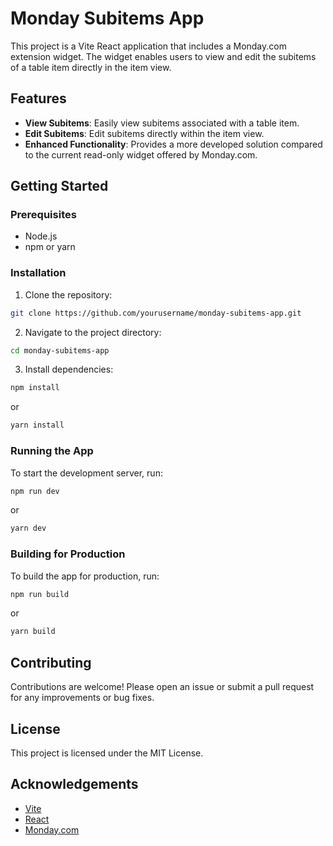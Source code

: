 # Monday Subitems App

This project is a Vite React application that includes a Monday.com extension widget. The widget enables users to view and edit the subitems of a table item directly in the item view.

## Features

- **View Subitems**: Easily view subitems associated with a table item.
- **Edit Subitems**: Edit subitems directly within the item view.
- **Enhanced Functionality**: Provides a more developed solution compared to the current read-only widget offered by Monday.com.

## Getting Started

### Prerequisites

- Node.js
- npm or yarn

### Installation

1. Clone the repository:
  ```sh
  git clone https://github.com/yourusername/monday-subitems-app.git
  ```
2. Navigate to the project directory:
  ```sh
  cd monday-subitems-app
  ```
3. Install dependencies:
  ```sh
  npm install
  ```
  or
  ```sh
  yarn install
  ```

### Running the App

To start the development server, run:
```sh
npm run dev
```
or
```sh
yarn dev
```

### Building for Production

To build the app for production, run:
```sh
npm run build
```
or
```sh
yarn build
```

## Contributing

Contributions are welcome! Please open an issue or submit a pull request for any improvements or bug fixes.

## License

This project is licensed under the MIT License.

## Acknowledgements

- [Vite](https://vitejs.dev/)
- [React](https://reactjs.org/)
- [Monday.com](https://monday.com/)
